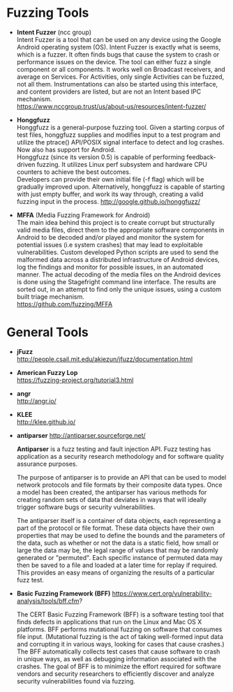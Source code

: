 # Fuzzing Tools

* **Intent Fuzzer** (ncc group)  
Intent Fuzzer is a tool that can be used on any device using the Google Android operating system (OS). Intent Fuzzer is exactly what is seems, which is a fuzzer. It often finds bugs that cause the system to crash or performance issues on the device. The tool can either fuzz a single component or all components. It works well on Broadcast receivers, and average on Services. For Activities, only single Activities can be fuzzed, not all them. Instrumentations can also be started using this interface, and content providers are listed, but are not an Intent based IPC mechanism.  
https://www.nccgroup.trust/us/about-us/resources/intent-fuzzer/

* **Honggfuzz**  
Honggfuzz is a general-purpose fuzzing tool. Given a starting corpus of test files, honggfuzz supplies and modifies input to a test program and utilize the ptrace() API/POSIX signal interface to detect and log crashes.  
Now also has support for Android.  
Honggfuzz (since its version 0.5) is capable of performing feedback-driven fuzzing. It utilizes Linux perf subsystem and hardware CPU counters to achieve the best outcomes.  
Developers can provide their own initial file (-f flag) which will be gradually improved upon. Alternatively, honggfuzz is capable of starting with just empty buffer, and work its way through, creating a valid fuzzing input in the process.
http://google.github.io/honggfuzz/

* **MFFA** (Media Fuzzing Framework for Android)  
The main idea behind this project is to create corrupt but structurally valid media files, direct them to the appropriate software components in Android to be decoded and/or played and monitor the system for potential issues (i.e system crashes) that may lead to exploitable vulnerabilities. Custom developed Python scripts are used to send the malformed data across a distributed infrastructure of Android devices, log the findings and monitor for possible issues, in an automated manner. The actual decoding of the media files on the Android devices is done using the Stagefright command line interface. The results are sorted out, in an attempt to find only the unique issues, using a custom built triage mechanism.  
https://github.com/fuzzing/MFFA


# General Tools

* **jFuzz**  
http://people.csail.mit.edu/akiezun/jfuzz/documentation.html

* **American Fuzzy Lop**  
https://fuzzing-project.org/tutorial3.html

* **angr**  
http://angr.io/

* **KLEE**  
http://klee.github.io/

* **antiparser**
http://antiparser.sourceforge.net/

    **Antiparser** is a fuzz testing and fault injection API. Fuzz testing has application as a security research methodology and for software quality assurance purposes.

    The purpose of antiparser is to provide an API that can be used to model network protocols and file formats by their composite data types. Once a model has been created, the antiparser has various methods for creating random sets of data that deviates in ways that will ideally trigger software bugs or security vulnerabilities.

    The antiparser itself is a container of data objects, each representing a part of the protocol or file format. These data objects have their own properties that may be used to define the bounds and the parameters of the data, such as whether or not the data is a static field, how small or large the data may be, the legal range of values that may be randomly generated or "permuted". Each specific instance of permuted data may then be saved to a file and loaded at a later time for replay if required. This provides an easy means of organizing the results of a particular fuzz test.

* **Basic Fuzzing Framework (BFF)**
https://www.cert.org/vulnerability-analysis/tools/bff.cfm?

  The CERT Basic Fuzzing Framework (BFF) is a software testing tool that finds defects in applications that run on the Linux and Mac OS X platforms. BFF performs mutational fuzzing on software that consumes file input. (Mutational fuzzing is the act of taking well-formed input data and corrupting it in various ways, looking for cases that cause crashes.) The BFF automatically collects test cases that cause software to crash in unique ways, as well as debugging information associated with the crashes. The goal of BFF is to minimize the effort required for software vendors and security researchers to efficiently discover and analyze security vulnerabilities found via fuzzing.
